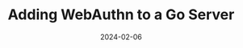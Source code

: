 ---
title: Adding WebAuthn to a Go Server
description: Adding WebAuthn to a Go Server
date: 2024-02-06
tags: [WebAuthn, Go, JavaScript]
draft: true
---